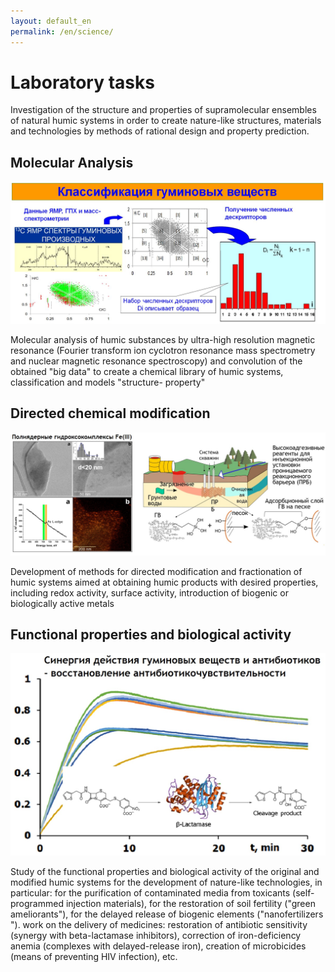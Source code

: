 ```yaml
---
layout: default_en
permalink: /en/science/
---
```


# Laboratory tasks

Investigation of the structure and properties of supramolecular ensembles of natural humic systems in order to create nature-like structures, materials and technologies by methods of rational design and property prediction.

## Molecular Analysis

![classification of humic substances](/assets/images/science/classification.jpg)

Molecular analysis of humic substances by ultra-high resolution magnetic resonance (Fourier transform ion cyclotron resonance mass spectrometry and nuclear magnetic resonance spectroscopy) and convolution of the obtained "big data" to create a chemical library of humic systems, classification and models "structure- property"

## Directed chemical modification

![modification of humic substances](/assets/images/science/modification.jpg)

Development of methods for directed modification and fractionation of humic systems aimed at obtaining humic products with desired properties, including redox activity, surface activity, introduction of biogenic or biologically active metals

## Functional properties and biological activity

![antibiotic resistance](/assets/images/science/betalactam.jpg)

Study of the functional properties and biological activity of the original and modified humic systems for the development of nature-like technologies, in particular: for the purification of contaminated media from toxicants (self-programmed injection materials), for the restoration of soil fertility ("green ameliorants"), for the delayed release of biogenic elements ("nanofertilizers ").
work on the delivery of medicines: restoration of antibiotic sensitivity (synergy with beta-lactamase inhibitors), correction of iron-deficiency anemia (complexes with delayed-release iron), creation of microbicides (means of preventing HIV infection), etc.